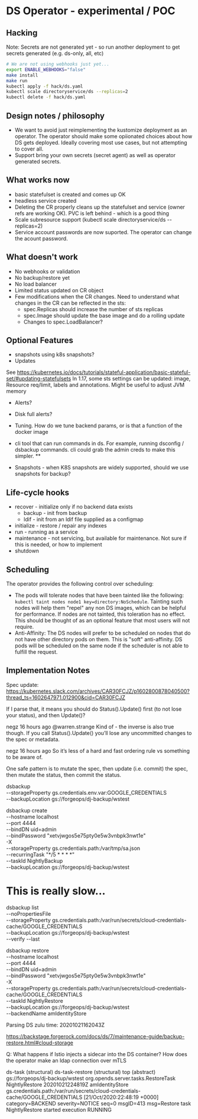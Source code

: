  # DS Operator - experimental / POC

## Hacking

Note: Secrets are not generated yet - so run another deployment to get secrets generated (e.g. ds-only, all, etc)

```bash
# We are not using webhooks just yet...
export ENABLE_WEBHOOKS="false"
make install
make run
kubectl apply -f hack/ds.yaml
kubectl scale directoryservice/ds --replicas=2
kubectl delete -f hack/ds.yaml
```

## Design notes / philosophy

* We want to avoid just reimplementing the kustomize deployment as an operator. The operator should make some
  opiionated choices about how DS gets deployed. Ideally covering most use cases, but not attempting to cover all.
* Support bring your own secrets (secret agent) as well as operator generated secrets.


## What works now

* basic statefulset is created and comes up OK
* headless service created
* Deleting the CR properly cleans up the statefulset and service (owner refs are working OK). PVC is left behind - which is a good thing
* Scale subresource support (kubectl scale directoryservice/ds --replicas=2)
* Service account passwords are now suported. The operator can change the acount password.

## What doesn't work

* No webhooks or validation
* No backup/restore yet
* No load balancer
* Limited status updated on CR object
* Few modifications when the CR changes. Need to understand what changes in the CR can be reflected in the sts:
  * spec.Replicas should increase the number of sts replicas
  * spec.Image should update the base image and do a rolling update
  * Changes to spec.LoadBalancer?

## Optional Features

* snapshots using k8s snapshots?
* Updates

See https://kubernetes.io/docs/tutorials/stateful-application/basic-stateful-set/#updating-statefulsets
In 1.17, some sts settings can be updated: image, Resource req/limit, labels and annotations. Might be useful to adjust JVM memory
* Alerts?
* Disk full alerts?
* Tuning. How do we tune backend params, or is that a function of the docker image

* cli tool that can run commands in ds. For example, running dsconfig / dsbackup commands.  cli could grab the admin creds to make this simpler.
**
* Snapshots - when K8S snapshots are widely supported, should we use snapshots for backup?

## Life-cycle hooks

* recover - initialize only if no backend data exists
  * backup - init from backup
  * ldif - init from an ldif file supplied as a configmap
* initialize - restore / repair any indexes
* run - running as a service
* maintenance - not servicing, but available for maintenance. Not sure if this is needed, or how to implement
* shutdown

## Scheduling

The operator provides the following control over scheduling:

* The pods will tolerate nodes that have been tainted like the following: `kubectl taint nodes node1 key=directory:NoSchedule`. Tainting
 such nodes will help them "repel" any non DS images, which can be helpful for performance.  If nodes are not tainted,
 this toleration has no effect. This should be thought of as an optional feature that most users will not require.
* Anti-Affinity: The DS nodes will prefer to be scheduled on nodes that do not have other directory pods on them. This is
  "soft" anti-affinity.  DS pods will be scheduled on the same node if the scheduler is not able to fulfill the request.


## Implementation Notes


Spec update: https://kubernetes.slack.com/archives/CAR30FCJZ/p1602800878040500?thread_ts=1602647971.012900&cid=CAR30FCJZ


If I parse that, it means you should do Status().Update() first (to not lose your status), and then Update()?

negz  16 hours ago
@warren.strange Kind of - the inverse is also true though. If you call Status().Update() you’ll lose any uncommitted changes to the spec or metadata.


negz  16 hours ago
So it’s less of a hard and fast ordering rule vs something to be aware of.

One safe pattern is to mutate the spec, then update (i.e. commit) the spec, then mutate the status, then commit the status.

dsbackup  \
--storageProperty gs.credentials.env.var:GOOGLE_CREDENTIALS \
 --backupLocation gs://forgeops/dj-backup/wstest


 dsbackup create \
 --hostname localhost \
 --port 4444 \
 --bindDN uid=admin \
 --bindPassword "xetvjwgos5e75pty0e5w3vnbpk3nwt1e" \
-X \
--storageProperty gs.credentials.path:/var/tmp/sa.json \
 --recurringTask "*/5 * * * *" \
 --taskId NightlyBackup \
--backupLocation gs://forgeops/dj-backup/wstest


# This is really slow...
dsbackup list \
--noPropertiesFile \
--storageProperty gs.credentials.path:/var/run/secrets/cloud-credentials-cache/GOOGLE_CREDENTIALS \
--backupLocation gs://forgeops/dj-backup/wstest \
--verify --last


 dsbackup restore \
 --hostname localhost \
 --port 4444 \
 --bindDN uid=admin \
 --bindPassword "xetvjwgos5e75pty0e5w3vnbpk3nwt1e" \
-X \
--storageProperty gs.credentials.path:/var/run/secrets/cloud-credentials-cache/GOOGLE_CREDENTIALS \
 --taskId NightlyRestore \
--backupLocation gs://forgeops/dj-backup/wstest \
--backendName amIdentityStore



Parsing DS zulu time: 20201021162043Z


https://backstage.forgerock.com/docs/ds/7/maintenance-guide/backup-restore.html#cloud-storage


Q: What happens if Istio injects a sidecar into the DS container? How does the operator make an ldap connection over mTLS


ds-task (structural)
ds-task-restore (structural)
top (abstract)
gs://forgeops/dj-backup/wstest
org.opends.server.tasks.RestoreTask
NightlyRestore
20201021224819Z
amIdentityStore
gs.credentials.path:/var/run/secrets/cloud-credentials-cache/GOOGLE_CREDENTIALS
[21/Oct/2020:22:48:19 +0000] category=BACKEND severity=NOTICE seq=0 msgID=413 msg=Restore task NightlyRestore started execution
RUNNING

